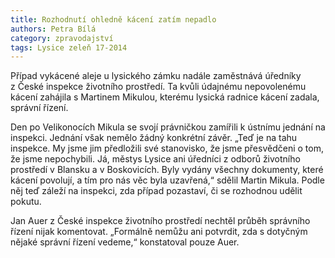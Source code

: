```yaml
---
title: Rozhodnutí ohledně kácení zatím nepadlo
authors: Petra Bílá
category: zpravodajství
tags: Lysice zeleň 17-2014
---
```


Případ vykácené aleje u lysického zámku nadále zaměstnává úředníky z České inspekce životního prostředí. Ta kvůli údajnému nepovolenému kácení zahájila s Martinem Mikulou, kterému lysická radnice kácení zadala, správní řízení.

Den po Velikonocích Mikula se svojí právničkou zamířili k ústnímu jednání na inspekci. Jednání však nemělo žádný konkrétní závěr. „Teď je na tahu inspekce. My jsme jim předložili své stanovisko, že jsme přesvědčeni o tom, že jsme nepochybili. Já, městys Lysice ani úředníci z odborů životního prostředí v Blansku a v Boskovicích. Byly vydány všechny dokumenty, které kácení povolují, a tím pro nás věc byla uzavřená,“ sdělil Martin Mikula. Podle něj teď záleží na inspekci, zda případ pozastaví, či se rozhodnou udělit pokutu. 

Jan Auer z České inspekce životního prostředí nechtěl průběh správního řízení nijak komentovat. „Formálně nemůžu ani potvrdit, zda s dotyčným nějaké správní řízení vedeme,“ konstatoval pouze Auer.